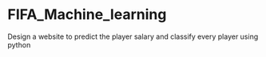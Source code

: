 # FIFA_Machine_learning
Design a website to predict the player salary and classify every player using python
